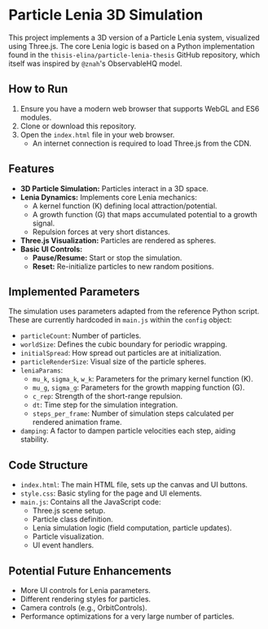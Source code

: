 # Particle Lenia 3D Simulation

This project implements a 3D version of a Particle Lenia system, visualized using Three.js.
The core Lenia logic is based on a Python implementation found in the `thisis-elina/particle-lenia-thesis` GitHub repository, which itself was inspired by `@znah`'s ObservableHQ model.

## How to Run

1.  Ensure you have a modern web browser that supports WebGL and ES6 modules.
2.  Clone or download this repository.
3.  Open the `index.html` file in your web browser.
    *   An internet connection is required to load Three.js from the CDN.

## Features

*   **3D Particle Simulation:** Particles interact in a 3D space.
*   **Lenia Dynamics:** Implements core Lenia mechanics:
    *   A kernel function (K) defining local attraction/potential.
    *   A growth function (G) that maps accumulated potential to a growth signal.
    *   Repulsion forces at very short distances.
*   **Three.js Visualization:** Particles are rendered as spheres.
*   **Basic UI Controls:**
    *   **Pause/Resume:** Start or stop the simulation.
    *   **Reset:** Re-initialize particles to new random positions.

## Implemented Parameters

The simulation uses parameters adapted from the reference Python script. These are currently hardcoded in `main.js` within the `config` object:

*   `particleCount`: Number of particles.
*   `worldSize`: Defines the cubic boundary for periodic wrapping.
*   `initialSpread`: How spread out particles are at initialization.
*   `particleRenderSize`: Visual size of the particle spheres.
*   `leniaParams`:
    *   `mu_k`, `sigma_k`, `w_k`: Parameters for the primary kernel function (K).
    *   `mu_g`, `sigma_g`: Parameters for the growth mapping function (G).
    *   `c_rep`: Strength of the short-range repulsion.
    *   `dt`: Time step for the simulation integration.
    *   `steps_per_frame`: Number of simulation steps calculated per rendered animation frame.
*   `damping`: A factor to dampen particle velocities each step, aiding stability.

## Code Structure

*   `index.html`: The main HTML file, sets up the canvas and UI buttons.
*   `style.css`: Basic styling for the page and UI elements.
*   `main.js`: Contains all the JavaScript code:
    *   Three.js scene setup.
    *   Particle class definition.
    *   Lenia simulation logic (field computation, particle updates).
    *   Particle visualization.
    *   UI event handlers.

## Potential Future Enhancements

*   More UI controls for Lenia parameters.
*   Different rendering styles for particles.
*   Camera controls (e.g., OrbitControls).
*   Performance optimizations for a very large number of particles.
